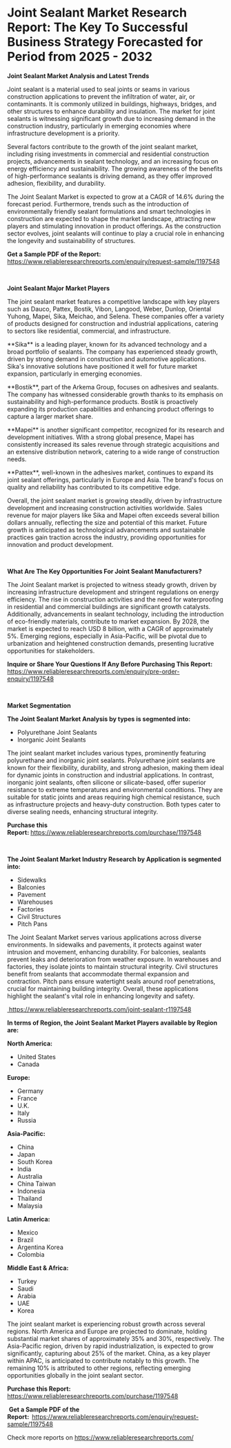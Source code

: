 <p><h1>Joint Sealant Market Research Report: The Key To Successful Business Strategy Forecasted for Period from 2025 - 2032</h1></p><p><strong>Joint Sealant Market Analysis and Latest Trends</strong></p>
<p><p>Joint sealant is a material used to seal joints or seams in various construction applications to prevent the infiltration of water, air, or contaminants. It is commonly utilized in buildings, highways, bridges, and other structures to enhance durability and insulation. The market for joint sealants is witnessing significant growth due to increasing demand in the construction industry, particularly in emerging economies where infrastructure development is a priority.</p><p>Several factors contribute to the growth of the joint sealant market, including rising investments in commercial and residential construction projects, advancements in sealant technology, and an increasing focus on energy efficiency and sustainability. The growing awareness of the benefits of high-performance sealants is driving demand, as they offer improved adhesion, flexibility, and durability. </p><p>The Joint Sealant Market is expected to grow at a CAGR of 14.6% during the forecast period. Furthermore, trends such as the introduction of environmentally friendly sealant formulations and smart technologies in construction are expected to shape the market landscape, attracting new players and stimulating innovation in product offerings. As the construction sector evolves, joint sealants will continue to play a crucial role in enhancing the longevity and sustainability of structures.</p></p>
<p><strong>Get a Sample PDF of the Report:&nbsp;</strong> <a href="https://www.reliableresearchreports.com/enquiry/request-sample/1197548?utm_campaign=2253&utm_medium=2&utm_source=Github&utm_content=ia&utm_term=01042025&utm_id=joint-sealant">https://www.reliableresearchreports.com/enquiry/request-sample/1197548</a></p>
<p>&nbsp;</p>
<p><strong>Joint Sealant Major Market Players</strong></p>
<p><p>The joint sealant market features a competitive landscape with key players such as Dauco, Pattex, Bostik, Vibon, Langood, Weber, Dunlop, Oriental Yuhong, Mapei, Sika, Meichao, and Selena. These companies offer a variety of products designed for construction and industrial applications, catering to sectors like residential, commercial, and infrastructure.</p><p>**Sika** is a leading player, known for its advanced technology and a broad portfolio of sealants. The company has experienced steady growth, driven by strong demand in construction and automotive applications. Sika's innovative solutions have positioned it well for future market expansion, particularly in emerging economies.</p><p>**Bostik**, part of the Arkema Group, focuses on adhesives and sealants. The company has witnessed considerable growth thanks to its emphasis on sustainability and high-performance products. Bostik is proactively expanding its production capabilities and enhancing product offerings to capture a larger market share.</p><p>**Mapei** is another significant competitor, recognized for its research and development initiatives. With a strong global presence, Mapei has consistently increased its sales revenue through strategic acquisitions and an extensive distribution network, catering to a wide range of construction needs.</p><p>**Pattex**, well-known in the adhesives market, continues to expand its joint sealant offerings, particularly in Europe and Asia. The brand's focus on quality and reliability has contributed to its competitive edge.</p><p>Overall, the joint sealant market is growing steadily, driven by infrastructure development and increasing construction activities worldwide. Sales revenue for major players like Sika and Mapei often exceeds several billion dollars annually, reflecting the size and potential of this market. Future growth is anticipated as technological advancements and sustainable practices gain traction across the industry, providing opportunities for innovation and product development.</p></p>
<p>&nbsp;</p>
<p><strong>What Are The Key Opportunities For Joint Sealant Manufacturers?</strong></p>
<p><p>The Joint Sealant market is projected to witness steady growth, driven by increasing infrastructure development and stringent regulations on energy efficiency. The rise in construction activities and the need for waterproofing in residential and commercial buildings are significant growth catalysts. Additionally, advancements in sealant technology, including the introduction of eco-friendly materials, contribute to market expansion. By 2028, the market is expected to reach USD 8 billion, with a CAGR of approximately 5%. Emerging regions, especially in Asia-Pacific, will be pivotal due to urbanization and heightened construction demands, presenting lucrative opportunities for stakeholders.</p></p>
<p><strong>Inquire or Share Your Questions If Any Before Purchasing This Report:</strong> <a href="https://www.reliableresearchreports.com/enquiry/pre-order-enquiry/1197548?utm_campaign=2253&utm_medium=2&utm_source=Github&utm_content=ia&utm_term=01042025&utm_id=joint-sealant">https://www.reliableresearchreports.com/enquiry/pre-order-enquiry/1197548</a></p>
<p>&nbsp;</p>
<p><strong>Market Segmentation</strong></p>
<p><strong>The Joint Sealant Market Analysis by types is segmented into:</strong></p>
<p><ul><li>Polyurethane Joint Sealants</li><li>Inorganic Joint Sealants</li></ul></p>
<p><p>The joint sealant market includes various types, prominently featuring polyurethane and inorganic joint sealants. Polyurethane joint sealants are known for their flexibility, durability, and strong adhesion, making them ideal for dynamic joints in construction and industrial applications. In contrast, inorganic joint sealants, often silicone or silicate-based, offer superior resistance to extreme temperatures and environmental conditions. They are suitable for static joints and areas requiring high chemical resistance, such as infrastructure projects and heavy-duty construction. Both types cater to diverse sealing needs, enhancing structural integrity.</p></p>
<p><strong>Purchase this Report:&nbsp;</strong><a href="https://www.reliableresearchreports.com/purchase/1197548?utm_campaign=2253&utm_medium=2&utm_source=Github&utm_content=ia&utm_term=01042025&utm_id=joint-sealant">https://www.reliableresearchreports.com/purchase/1197548</a></p>
<p>&nbsp;</p>
<p><strong>The Joint Sealant Market Industry Research by Application is segmented into:</strong></p>
<p><ul><li>Sidewalks</li><li>Balconies</li><li>Pavement</li><li>Warehouses</li><li>Factories</li><li>Civil Structures</li><li>Pitch Pans</li></ul></p>
<p><p>The Joint Sealant Market serves various applications across diverse environments. In sidewalks and pavements, it protects against water intrusion and movement, enhancing durability. For balconies, sealants prevent leaks and deterioration from weather exposure. In warehouses and factories, they isolate joints to maintain structural integrity. Civil structures benefit from sealants that accommodate thermal expansion and contraction. Pitch pans ensure watertight seals around roof penetrations, crucial for maintaining building integrity. Overall, these applications highlight the sealant's vital role in enhancing longevity and safety.</p></p>
<p><a href="https://www.reliableresearchreports.com/joint-sealant-r1197548?utm_campaign=2253&utm_medium=2&utm_source=Github&utm_content=ia&utm_term=01042025&utm_id=joint-sealant">&nbsp;https://www.reliableresearchreports.com/joint-sealant-r1197548</a></p>
<p><strong>In terms of Region, the Joint Sealant Market Players available by Region are:</strong></p>
<p>
    <p> <strong> North America: </strong>
        <ul>
            <li>United States</li>
            <li>Canada</li>
        </ul>
        </p> 
    <p> <strong> Europe: </strong>
        <ul>
            <li>Germany</li>
            <li>France</li>
            <li>U.K.</li>
            <li>Italy</li>
            <li>Russia</li>
        </ul>
        </p> 
    <p> <strong> Asia-Pacific: </strong>
        <ul>
            <li>China</li>
            <li>Japan</li>
            <li>South Korea</li>
            <li>India</li>
            <li>Australia</li>
            <li>China Taiwan</li>
            <li>Indonesia</li>
            <li>Thailand</li>
            <li>Malaysia</li>
        </ul>
        </p> 
    <p> <strong> Latin America: </strong>
        <ul>
            <li>Mexico</li>
            <li>Brazil</li>
            <li>Argentina Korea</li>
            <li>Colombia</li>
        </ul>
        </p> 
    <p> <strong> Middle East & Africa: </strong>
        <ul>
            <li>Turkey</li>
            <li>Saudi</li>
            <li>Arabia</li>
            <li>UAE</li>
            <li>Korea</li>
        </ul>
    </p>
    </p>
<p><p>The joint sealant market is experiencing robust growth across several regions. North America and Europe are projected to dominate, holding substantial market shares of approximately 35% and 30%, respectively. The Asia-Pacific region, driven by rapid industrialization, is expected to grow significantly, capturing about 25% of the market. China, as a key player within APAC, is anticipated to contribute notably to this growth. The remaining 10% is attributed to other regions, reflecting emerging opportunities globally in the joint sealant sector.</p></p>
<p><strong>Purchase this Report: </strong><a href="https://www.reliableresearchreports.com/purchase/1197548?utm_campaign=2253&utm_medium=2&utm_source=Github&utm_content=ia&utm_term=01042025&utm_id=joint-sealant">https://www.reliableresearchreports.com/purchase/1197548</a></p>
<p>&nbsp;<strong>Get a Sample PDF of the Report:&nbsp;&nbsp;</strong><a href="https://www.reliableresearchreports.com/enquiry/request-sample/1197548?utm_campaign=2253&utm_medium=2&utm_source=Github&utm_content=ia&utm_term=01042025&utm_id=joint-sealant">https://www.reliableresearchreports.com/enquiry/request-sample/1197548</a></p>
<p><strong></strong></p>
<p>Check more reports on <a href="https://www.reliableresearchreports.com/?utm_campaign=2253&utm_medium=2&utm_source=Github&utm_content=ia&utm_term=01042025&utm_id=joint-sealant">https://www.reliableresearchreports.com/</a></p>